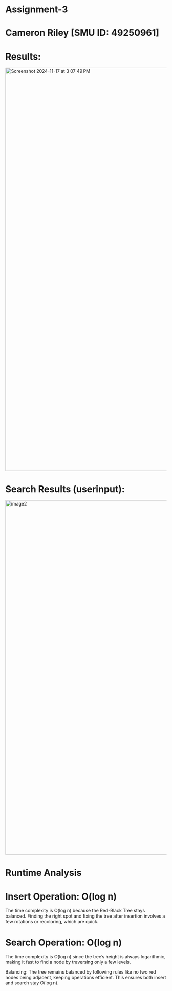 # Assignment-3

# Cameron Riley [SMU ID: 49250961]

# Results:
<img width="1255" alt="Screenshot 2024-11-17 at 3 07 49 PM" src="https://github.com/user-attachments/assets/12fcb740-277a-4bca-b58d-a810e7880743">


# Search Results (userinput):
<img width="1104" alt="image2" src="https://github.com/user-attachments/assets/65edacf6-261e-451a-bd5e-20590bacab04">

# Runtime Analysis

# Insert Operation: O(log n)
The time complexity is O(log n) because the Red-Black Tree stays balanced. Finding the right spot and fixing the tree after insertion involves a few rotations or recoloring, which are quick.

# Search Operation: O(log n)
The time complexity is O(log n) since the tree’s height is always logarithmic, making it fast to find a node by traversing only a few levels.

Balancing:
The tree remains balanced by following rules like no two red nodes being adjacent, keeping operations efficient. This ensures both insert and search stay O(log n).
